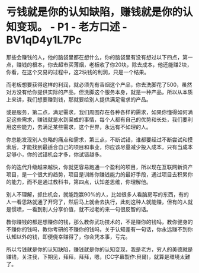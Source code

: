 # 亏钱就是你的认知缺陷，赚钱就是你的认知变现。 - P1 - 老方口述 - BV1qD4y1L7Pc

那些会赚钱的人，他的脑袋里都在想什么，你的脑袋里有没有想过以下四点，第一点，赚钱的根本，你去超市买薄烟，老板收了你20块，除去成本，他还能赚2块，你看，在这个交易的过程中，这2块钱的利润，只是一个结果。

而老板想要获得这样的利润，就必须先有香烟这个产品，你去洗脚花了500，虽然对方没有给你提供实际的产品，但洗脚这个服务本身，就是一种产品，所以从本质上来讲，我们想要赚到钱，那就要给别人提供满足需求的产品。

或是服务，第二点，满足需求，我们周围存在各种各样的需求，如果你懂得如何满足这些需求，赚钱就是水到渠成的事情，每个人都有自己的优势和长处，我们要利用这些能力，去满足某些需求，这个世界，永远有不如理的人。

你总能发现别人忽略的痛点和需求，第三点，不断试错，谁都要经过不断尝试和摸索后，才能找到最适合自己的项目和事业，你应该尽量减少投入成本，只有当成本足够小，你的试错机会才多，你试错越多。

你的迭代升级越来越快，你就更容易跑通一个盈利的项目，所以现在互联网新资产项目，是一个很大的趋势，项目是训练你赚钱能力的最好手段，通过项目去积累你的能力，而不是通过教科书，第四点，认知差思维，你理解他。

别人不理解，抓住机会，就能跑赢90%的人，比如很多人看脑房写的东西，有的人一看思路就通了开窍了，然后马上就会去执行，此刻这种人就能赚，但有的人就是惯喷，一看到别人分享价值，就不过老的来一句很反智的话。

教你赚钱的都是想赚你的钱，那么教你武功技术的，不是赚你的钱吗，教你健身的不赚你的钱吗，教你考研的不赚你的钱吗，关于认知差有一句话，你永远赚不到你认知以外的钱，即便侥幸赚得了，你会凭本事，亏完。

所以亏钱就是你的认知缺陷，赚钱就是你的认知变现，我是老方，穷人的美德就是赚钱，关注我，下期见，拜拜，拜拜，嗯，(CC字幕製作:貝爾)，就算是環境太難了。

